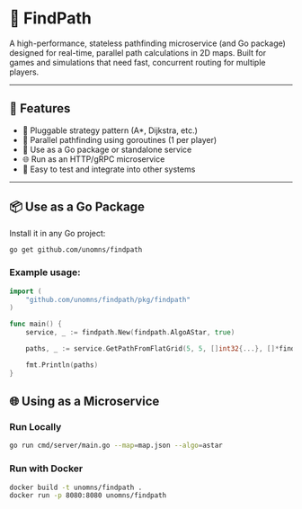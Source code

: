 # 🧭 FindPath

A high-performance, stateless pathfinding microservice (and Go package) designed for real-time, parallel path calculations in 2D maps. Built for games and simulations that need fast, concurrent routing for multiple players.

---

## 🚀 Features

- 🧠 Pluggable strategy pattern (A*, Dijkstra, etc.)
- 🧵 Parallel pathfinding using goroutines (1 per player)
- 🧩 Use as a Go package or standalone service
- 🌐 Run as an HTTP/gRPC microservice
- 🧪 Easy to test and integrate into other systems

---

## 📦 Use as a Go Package

Install it in any Go project:

```bash
go get github.com/unomns/findpath
```

### Example usage:

```go
import (
    "github.com/unomns/findpath/pkg/findpath"
)

func main() {
    service, _ := findpath.New(findpath.AlgoAStar, true)

    paths, _ := service.GetPathFromFlatGrid(5, 5, []int32{...}, []*findpath.Player{...})

    fmt.Println(paths)
}
```

## 🌐 Using as a Microservice

### Run Locally
```bash
go run cmd/server/main.go --map=map.json --algo=astar

```

### Run with Docker
```bash
docker build -t unomns/findpath .
docker run -p 8080:8080 unomns/findpath
```